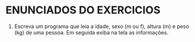 # ENUNCIADOS DO EXERCICIOS

001. Escreva um programa que leia a idade, sexo (m ou f), altura (m) e peso (kg) de uma pessoa. Em seguida exiba na tela as informações.